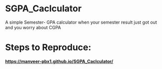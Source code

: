 # SGPA_Caclculator
A simple Semester- GPA calculator when your semester result just got out and you worry about CGPA
# Steps to Reproduce:
#### https://manveer-pbx1.github.io/SGPA_Caclculator/
